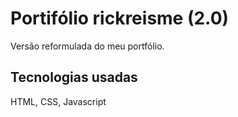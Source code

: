 # Portifólio rickreisme (2.0)

Versão reformulada do meu portfólio.

## Tecnologias usadas

HTML, CSS, Javascript
